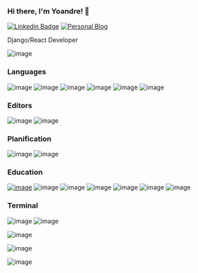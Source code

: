 ### Hi there, I'm Yoandre! 🖖
[![Linkedin Badge](https://img.shields.io/badge/-LinkedIn-blue?style=&logo=LinkedIn&logoColor=white&link=https://www.linkedin.com/in/yoandresaav/)](https://www.linkedin.com/in/yoandresaav/)
[![Personal Blog](https://img.shields.io/badge/-PersonalBlog-blue?style=&logoColor=white&link=https://yoandresaav.github.io/blog/)](https://yoandresaav.github.io/blog/)

Django/React Developer

![image](https://img.shields.io/github/last-commit/yoandresaav/yoandresaav)

### Languages
![image](https://img.shields.io/badge/Python-Avanzado-brightgreen?style=for-the-badge&logo=python&logoColor=white)
![image](https://img.shields.io/badge/Django-Avanzado-brightgreen?style=for-the-badge&logo=django&logoColor=white)
![image](https://img.shields.io/badge/DjangoRest-Avanzado-brightgreen?style=for-the-badge&logo=django&logoColor=white)
![image](https://img.shields.io/badge/Firebase-Medio-brightgreen?style=for-the-badge&logo=firebase&logoColor=black&labelColor=ffca28)
![image](https://img.shields.io/badge/GraphQl-Medio-E10098?style=for-the-badge&logo=graphql&logoColor=white&color=yellow&labelColor=E10098)
![image](https://img.shields.io/badge/React-Medio-yellow?style=for-the-badge&logo=react&logoColor=61DAFB)

### Editors
![image](https://img.shields.io/badge/Visual_Studio_Code-0078D4?style=for-the-badge&logo=visual%20studio%20code&logoColor=white)
![image](https://img.shields.io/badge/NeoVim-%2357A143.svg?&style=for-the-badge&logo=neovim&logoColor=white)

### Planification
![image](https://img.shields.io/badge/Notion-000000?style=for-the-badge&logo=notion&logoColor=white)
![image](https://img.shields.io/badge/Trello-0052CC?style=for-the-badge&logo=trello&logoColor=white)

### Education
[![image](https://img.shields.io/badge/University_Las_Tunas-brightgreen?style=for-the-badge)](http://www.ult.edu.cu/)
![image](https://img.shields.io/badge/Udemy-EC5252?style=for-the-badge&logo=Udemy&logoColor=white)
![image](https://img.shields.io/badge/Coursera-0056D2?style=for-the-badge&logo=Coursera&logoColor=white)
![image](https://img.shields.io/badge/free%20code%20camp-27273D?style=for-the-badge&logo=freecodecamp&logoColor=white)
![image](https://img.shields.io/badge/Edx-193A3E?style=for-the-badge&logo=edx&logoColor=white)
![image](https://img.shields.io/badge/Duolingo-58CC02?style=for-the-badge&logo=Duolingo&logoColor=white)
![image](https://img.shields.io/badge/MDN_Web_Docs-black?style=for-the-badge&logo=mdnwebdocs&logoColor=white)

### Terminal
![image](https://img.shields.io/badge/iTerm2-000000?style=for-the-badge&logo=iterm2&logoColor=white)
![image](https://img.shields.io/badge/oh_my_zsh-1A2C34?style=for-the-badge&logo=ohmyzsh&logoColor=white)


![image](https://github-readme-stats.vercel.app/api?username=yoandresaav)

![image](https://github-readme-stats.vercel.app/api/top-langs/?username=yoandresaav)

![image](https://github-readme-streak-stats.herokuapp.com/?user=yoandresaav)
